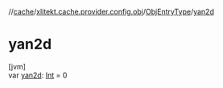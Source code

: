 //[cache](../../../index.md)/[xlitekt.cache.provider.config.obj](../index.md)/[ObjEntryType](index.md)/[yan2d](yan2d.md)

# yan2d

[jvm]\
var [yan2d](yan2d.md): [Int](https://kotlinlang.org/api/latest/jvm/stdlib/kotlin/-int/index.html) = 0
